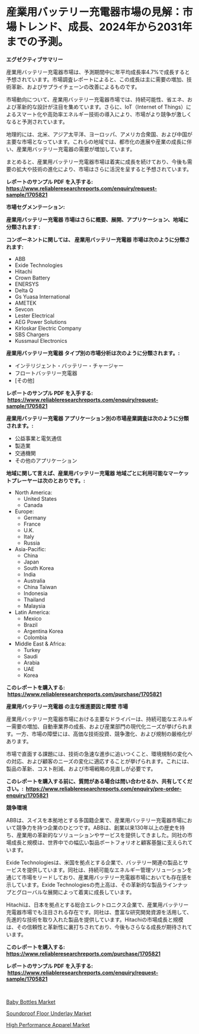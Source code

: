 <p><h1>産業用バッテリー充電器市場の見解：市場トレンド、成長、2024年から2031年までの予測。</h1></p><p><strong>エグゼクティブサマリー</strong></p>
<p><p>産業用バッテリー充電器市場は、予測期間中に年平均成長率4.7%で成長すると予想されています。市場調査レポートによると、この成長は主に需要の増加、技術革新、およびサプライチェーンの改善によるものです。</p><p>市場動向について、産業用バッテリー充電器市場では、持続可能性、省エネ、および革新的な設計が注目を集めています。さらに、IoT（Internet of Things）によるスマート化や高効率エネルギー技術の導入により、市場がより競争が激しくなると予測されています。</p><p>地理的には、北米、アジア太平洋、ヨーロッパ、アメリカ合衆国、および中国が主要な市場となっています。これらの地域では、都市化の進展や産業の成長に伴い、産業用バッテリー充電器の需要が増加しています。</p><p>まとめると、産業用バッテリー充電器市場は着実に成長を続けており、今後も需要の拡大や技術の進化により、市場はさらに活況を呈すると予想されています。</p></p>
<p><strong>レポートのサンプル PDF を入手する: <a href="https://www.reliableresearchreports.com/enquiry/request-sample/1705821">https://www.reliableresearchreports.com/enquiry/request-sample/1705821</a></strong></p>
<p><strong>市場セグメンテーション:</strong></p>
<p><strong> 産業用バッテリー充電器 市場はさらに概要、展開、アプリケーション、地域に分類されます :</strong></p>
<p><strong>コンポーネントに関しては、 産業用バッテリー充電器 市場は次のように分類されます: &nbsp;</strong></p>
<p><ul><li>ABB</li><li>Exide Technologies</li><li>Hitachi</li><li>Crown Battery</li><li>ENERSYS</li><li>Delta Q</li><li>Gs Yuasa International</li><li>AMETEK</li><li>Sevcon</li><li>Lester Electrical</li><li>AEG Power Solutions</li><li>Kirloskar Electric Company</li><li>SBS Chargers</li><li>Kussmaul Electronics</li></ul></p>
<p><strong> 産業用バッテリー充電器 タイプ別の市場分析は次のように分類されます。:</strong></p>
<p><ul><li>インテリジェント・バッテリー・チャージャー</li><li>フロートバッテリー充電器</li><li>[その他]</li></ul></p>
<p><strong>レポートのサンプル PDF を入手する: &nbsp;<a href="https://www.reliableresearchreports.com/enquiry/request-sample/1705821">https://www.reliableresearchreports.com/enquiry/request-sample/1705821</a></strong></p>
<p><strong> 産業用バッテリー充電器 アプリケーション別の市場産業調査は次のように分類されます。:</strong></p>
<p><ul><li>公益事業と電気通信</li><li>製造業</li><li>交通機関</li><li>その他のアプリケーション</li></ul></p>
<p><strong>地域に関して言えば、産業用バッテリー充電器 地域ごとに利用可能なマーケットプレーヤーは次のとおりです。:</strong></p>
<p><ul>
    <li>
        North America:
        <ul>
            <li>United States</li>
            <li>Canada</li>
        </ul>
    </li>
    <li>
        Europe:
        <ul>
            <li>Germany</li>
            <li>France</li>
            <li>U.K.</li>
            <li>Italy</li>
            <li>Russia</li>
        </ul>
    </li>
    <li>
        Asia-Pacific:
        <ul>
            <li>China</li>
            <li>Japan</li>
            <li>South Korea</li>
            <li>India</li>
            <li>Australia</li>
            <li>China Taiwan</li>
            <li>Indonesia</li>
            <li>Thailand</li>
            <li>Malaysia</li>
        </ul>
    </li>
    <li>
        Latin America:
        <ul>
            <li>Mexico</li>
            <li>Brazil</li>
            <li>Argentina Korea</li>
            <li>Colombia</li>
        </ul>
    </li>
    <li>
        Middle East & Africa:
        <ul>
            <li>Turkey</li>
            <li>Saudi</li>
            <li>Arabia</li>
            <li>UAE</li>
            <li>Korea</li>
        </ul>
    </li>
    </ul></p>
<p><strong>このレポートを購入する: &nbsp;<a href="https://www.reliableresearchreports.com/purchase/1705821">https://www.reliableresearchreports.com/purchase/1705821</a></strong></p>
<p><strong>産業用バッテリー充電器 の主な推進要因と障壁 市場</strong></p>
<p><p>産業用バッテリー充電器市場における主要なドライバーは、持続可能なエネルギー需要の増加、自動車業界の成長、および産業部門の現代化ニーズが挙げられます。一方、市場の障壁には、高価な技術投資、競争激化、および規制の厳格化があります。</p><p>市場で直面する課題には、技術の急速な進歩に追いつくこと、環境規制の変化への対応、および顧客のニーズの変化に適応することが挙げられます。これには、製品の革新、コスト削減、および市場戦略の見直しが必要です。</p></p>
<p><strong>このレポートを購入する前に、質問がある場合は問い合わせるか、共有してください。:&nbsp; <a href="https://www.reliableresearchreports.com/enquiry/pre-order-enquiry/1705821">https://www.reliableresearchreports.com/enquiry/pre-order-enquiry/1705821</a></strong></p>
<p><strong>競争環境</strong></p>
<p><p>ABBは、スイスを本拠地とする多国籍企業で、産業用バッテリー充電器市場において競争力を持つ企業のひとつです。ABBは、創業以来130年以上の歴史を持ち、産業用の革新的なソリューションやサービスを提供してきました。同社の市場成長と規模は、世界中での幅広い製品ポートフォリオと顧客基盤に支えられています。</p><p>Exide Technologiesは、米国を拠点とする企業で、バッテリー関連の製品とサービスを提供しています。同社は、持続可能なエネルギー管理ソリューションを通じて市場をリードしており、産業用バッテリー充電器市場においても存在感を示しています。Exide Technologiesの売上高は、その革新的な製品ラインナップとグローバルな展開によって着実に成長しています。</p><p>Hitachiは、日本を拠点とする総合エレクトロニクス企業で、産業用バッテリー充電器市場でも注目される存在です。同社は、豊富な研究開発資源を活用して、先進的な技術を取り入れた製品を提供しています。Hitachiの市場成長と規模は、その信頼性と革新性に裏打ちされており、今後もさらなる成長が期待されています。</p></p>
<p><strong>このレポートを購入する: &nbsp; <a href="https://www.reliableresearchreports.com/purchase/1705821">https://www.reliableresearchreports.com/purchase/1705821</a></strong></p>
<p><strong>レポートのサンプル PDF を入手する: &nbsp;<a href="https://www.reliableresearchreports.com/enquiry/request-sample/1705821">https://www.reliableresearchreports.com/enquiry/request-sample/1705821</a></strong><strong></strong></p>
<p>&nbsp;</p>
<p><p><a href="https://github.com/pjcfca/Market-Research-Report-List-1/blob/main/baby-bottles-market.md">Baby Bottles Market</a></p><p><a href="https://github.com/johnbach50/Market-Research-Report-List-2/blob/main/soundproof-floor-underlay-market.md">Soundproof Floor Underlay Market</a></p><p><a href="https://github.com/wusalecollins540tpqoz/Market-Research-Report-List-1/blob/main/high-performance-apparel-market.md">High Performance Apparel Market</a></p></p>